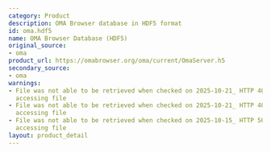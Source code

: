 ```yaml
---
category: Product
description: OMA Browser database in HDF5 format
id: oma.hdf5
name: OMA Browser Database (HDF5)
original_source:
- oma
product_url: https://omabrowser.org/oma/current/OmaServer.h5
secondary_source:
- oma
warnings:
- File was not able to be retrieved when checked on 2025-10-21_ HTTP 404 error when
  accessing file
- File was not able to be retrieved when checked on 2025-10-21_ HTTP 404 error when
  accessing file
- File was not able to be retrieved when checked on 2025-10-15_ HTTP 502 error when
  accessing file
layout: product_detail
---
```

